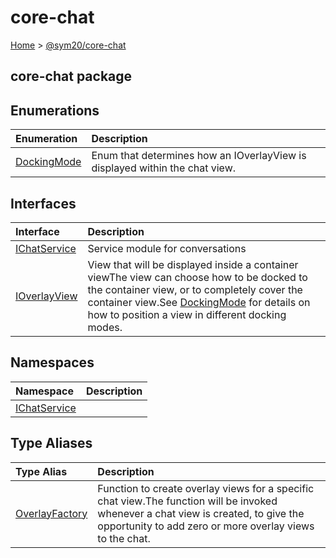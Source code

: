 # core-chat

[Home](https://github.com/SymphonyPlatformSolutions/symphony-developers-documentation/tree/6325d0db44fe3204c03fe1693d263a19356d3e04/symphony-2.0-beta/releases/releasetest/index.md) &gt; [@sym20/core-chat](core-chat.md)

## core-chat package

## Enumerations

| Enumeration | Description |
| :--- | :--- |
| [DockingMode](https://github.com/SymphonyPlatformSolutions/symphony-developers-documentation/tree/6325d0db44fe3204c03fe1693d263a19356d3e04/symphony-2.0-beta/releases/releasetest/core-chat.dockingmode.md) | Enum that determines how an IOverlayView is displayed within the chat view. |

## Interfaces

| Interface | Description |
| :--- | :--- |
| [IChatService](https://github.com/SymphonyPlatformSolutions/symphony-developers-documentation/tree/6325d0db44fe3204c03fe1693d263a19356d3e04/symphony-2.0-beta/releases/releasetest/core-chat.ichatservice.md) | Service module for conversations |
| [IOverlayView](https://github.com/SymphonyPlatformSolutions/symphony-developers-documentation/tree/6325d0db44fe3204c03fe1693d263a19356d3e04/symphony-2.0-beta/releases/releasetest/core-chat.ioverlayview.md) | View that will be displayed inside a container viewThe view can choose how to be docked to the container view, or to completely cover the container view.See [DockingMode](https://github.com/SymphonyPlatformSolutions/symphony-developers-documentation/tree/6325d0db44fe3204c03fe1693d263a19356d3e04/symphony-2.0-beta/releases/releasetest/core-chat.dockingmode.md) for details on how to position a view in different docking modes. |

## Namespaces

| Namespace | Description |
| :--- | :--- |
| [IChatService](https://github.com/SymphonyPlatformSolutions/symphony-developers-documentation/tree/6325d0db44fe3204c03fe1693d263a19356d3e04/symphony-2.0-beta/releases/releasetest/core-chat.ichatservice.md) |  |

## Type Aliases

| Type Alias | Description |
| :--- | :--- |
| [OverlayFactory](https://github.com/SymphonyPlatformSolutions/symphony-developers-documentation/tree/6325d0db44fe3204c03fe1693d263a19356d3e04/symphony-2.0-beta/releases/releasetest/core-chat.overlayfactory.md) | Function to create overlay views for a specific chat view.The function will be invoked whenever a chat view is created, to give the opportunity to add zero or more overlay views to the chat. |

